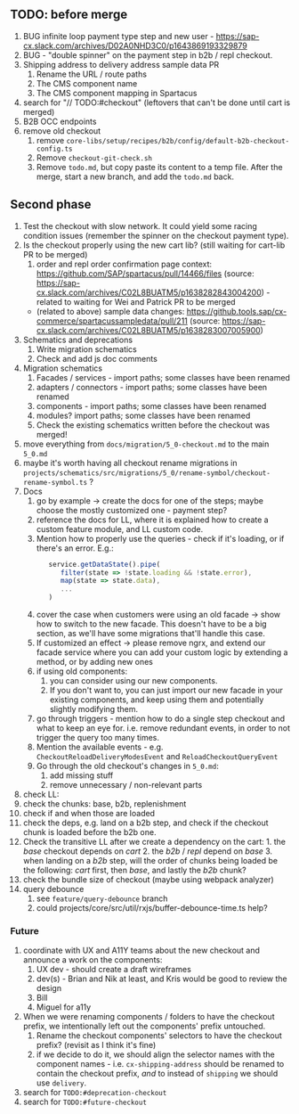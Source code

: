 ## TODO: before merge

1. BUG infinite loop payment type step and new user - https://sap-cx.slack.com/archives/D02A0NHD3C0/p1643869193329879
2. BUG - "double spinner" on the payment step in b2b / repl checkout.
3. Shipping address to delivery address sample data PR
   1. Rename the URL / route paths
   2. The CMS component name
   3. The CMS component mapping in Spartacus
4. search for "// TODO:#checkout" (leftovers that can't be done until cart is merged)
5. B2B OCC endpoints
6. remove old checkout
   1. remove `core-libs/setup/recipes/b2b/config/default-b2b-checkout-config.ts`
   2. Remove `checkout-git-check.sh`
   3. Remove `todo.md`, but copy paste its content to a temp file. After the merge, start a new branch, and add the `todo.md` back.

## Second phase

1. Test the checkout with slow network. It could yield some racing condition issues (remember the spinner on the checkout payment type).
2. Is the checkout properly using the new cart lib? (still waiting for cart-lib PR to be merged)
   1. order and repl order confirmation page context: https://github.com/SAP/spartacus/pull/14466/files (source: https://sap-cx.slack.com/archives/C02L8BUATM5/p1638282843004200) - related to waiting for Wei and Patrick PR to be merged 
   - (related to above) sample data changes: https://github.tools.sap/cx-commerce/spartacussampledata/pull/211 (source: https://sap-cx.slack.com/archives/C02L8BUATM5/p1638283007005900)
3. Schematics and deprecations
   1. Write migration schematics
   2. Check and add js doc comments
4. Migration schematics
   1. Facades / services - import paths; some classes have been renamed
   2. adapters / connectors - import paths; some classes have been renamed
   3. components - import paths; some classes have been renamed
   4. modules? import paths; some classes have been renamed
   5. Check the existing schematics written before the checkout was merged!
5. move everything from `docs/migration/5_0-checkout.md` to the main `5_0.md`
6. maybe it's worth having all checkout rename migrations in `projects/schematics/src/migrations/5_0/rename-symbol/checkout-rename-symbol.ts` ?
7. Docs
   1. go by example -> create the docs for one of the steps; maybe choose the mostly customized one - payment step?
   2. reference the docs for LL, where it is explained how to create a custom feature module, and LL custom code.
   3. Mention how to properly use the queries - check if it's loading, or if there's an error. E.g.:
      ```ts
         service.getDataState().pipe(
            filter(state => !state.loading && !state.error),
            map(state => state.data),
            ...
         )
      ```
   4. cover the case when customers were using an old facade -> show how to switch to the new facade. This doesn't have to be a big section, as we'll have some migrations that'll handle this case.
   5. If customized an effect -> please remove ngrx, and extend our facade service where you can add your custom logic by extending a method, or by adding new ones
   6. if using old components:
      1. you can consider using our new components. 
      2. If you don't want to, you can just import our new facade in your existing components, and keep using them and potentially slightly modifying them.
   7. go through triggers - mention how to do a single step checkout and what to keep an eye for. i.e. remove redundant events, in order to not trigger the query too many times.
   8. Mention the available events - e.g. `CheckoutReloadDeliveryModesEvent` and `ReloadCheckoutQueryEvent`
   9. Go through the old checkout's changes in `5_0.md`:
      1. add missing stuff
      2. remove unnecessary / non-relevant parts
8.  check LL:
   10. check the chunks: base, b2b, replenishment
   11. check if and when those are loaded
   12. check the deps, e.g. land on a b2b step, and check if the checkout chunk is loaded before the b2b one.
   13. Check the transitive LL after we create a dependency on the cart:
      1. the _base_ checkout depends on _cart_
      2. the _b2b_ / _repl_ depend on _base_
      3. when landing on a _b2b_ step, will the order of chunks being loaded be the following: _cart_ first, then _base_, and lastly the _b2b_ chunk?
9.  check the bundle size of checkout (maybe using webpack analyzer)
10. query debounce
    1.  see `feature/query-debounce` branch
    2.  could projects/core/src/util/rxjs/buffer-debounce-time.ts help?

### Future

1. coordinate with UX and A11Y teams about the new checkout and announce a work on the components:
   1. UX dev - should create a draft wireframes
   2. dev(s) - Brian and Nik at least, and Kris would be good to review the design
   3. Bill
   4. Miguel for a11y
2. When we were renaming components / folders to have the checkout prefix, we intentionally left out the components' prefix untouched.
   1. Rename the checkout components' selectors to have the checkout prefix? (revisit as I think it's fine)
   2. if we decide to do it, we should align the selector names with the component names - i.e. `cx-shipping-address` should be renamed to contain the checkout prefix, _and_ to instead of `shipping` we should use `delivery`.
3. search for `TODO:#deprecation-checkout`
4. search for `TODO:#future-checkout`
